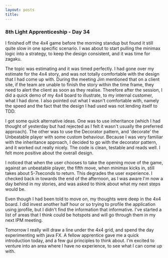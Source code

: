 ```yaml
---
layout: posts
title: 
---
```

### 8th Light Apprenticeship - Day 34

I finished off the 4x4 game before the morning standup but found it still quite slow in one specific scenario. I was about to start pulling the minimax logic into a strategy, to keep the design consistent, and it was time for zagaku.

<!--break--> 

The topic was estimating and it was timed perfectly. I had gone over my estimate for the 4x4 story, and was not totally comfortable with the design that I had come up with. During the meeting Jim mentioned that on a client site, if the team are unable to finish the story within the time frame, they need to alert the client as soon as they realise. Therefore after the session, I did a quick demo of my 4x4 board to illustrate, to my internal customer, what I had done. I also pointed out what I wasn't comfortable with, namely the speed and the fact that the design I had used was not lending itself to TDD.

I got some quick alternative ideas. One was to use inheritance (which I had thought of yesterday but had rejected as I felt it wasn't usually the preferred approach). The other was to use the Decorator pattern, and 'decorate' the Unbeatable player with some custom behaviour. Because I was very familiar with the inheritance approach, I decided to go with the decorator pattern, and it worked out really nicely. The code is clean, testable and reads well. I felt more positive about the overall design.

I noticed that when the user chooses to take the opening move of the game, against an unbeatable player, the fifth move, when minimax kicks in, still takes about 5-7seconds to return. This degrades the user experience. 
I checked back in towards the end of the afternoon, as I was aware I'm now a day behind in my stories, and was asked to think about what my next steps would be.

Even though I had been told to move on, my thoughts were deep in the 4x4 board. I did invest another half hour or so trying to profile the application using jprofile, but I didn't find the information that informative. I've started a list of areas that I think could be hotspots and will go through them in my next IPM meeting.

Tomorrow I really will draw a line under the 4x4 grid, and spend the day experimenting with java FX. A fellow apprentice gave me a quick introduction today, and a few gui principles to think about. I'm excited to venture into an area where I have no experience, to see what I can come up with.



